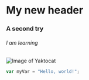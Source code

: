 # My new header
### A second try
###### I am learning
![Image of Yaktocat](https://octodex.github.com/images/yaktocat.png)
``` javascript
var myVar = "Hello, world!";
```

